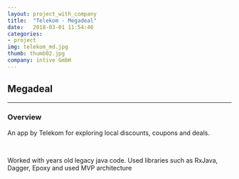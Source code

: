 ```yaml
---
layout: project_with_company
title:  "Telekom - Megadeal"
date:   2018-03-01 11:54:46
categories:
- project
img: telekom_md.jpg
thumb: thumb02.jpg
company: intive GmbH
---
```

## Megadeal
------------

### Overview
An app by Telekom for exploring local discounts, coupons and deals.

<br>

Worked with years old legacy java code. Used libraries such as RxJava, Dagger, Epoxy and used MVP architecture
